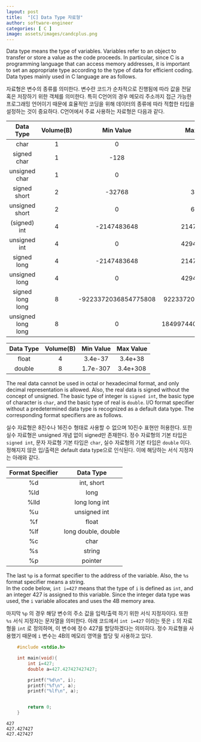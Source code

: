 ```yaml
---
layout: post
title:  "[C] Data Type 자료형"
author: software-engineer
categories: [ C ]
image: assets/images/candcplus.png
---
```


Data type means the type of variables. Variables refer to an object to transfer or store a value as the code proceeds. In particular, since C is a programming language that can access memory addresses, it is important to set an appropriate type according to the type of data for efficient coding. Data types mainly used in C language are as follows.


자료형은 변수의 종류를 의미한다. 변수란 코드가 순차적으로 진행됨에 따라 값을 전달 혹은 저장하기 위한 객체를 의미한다. 특히 C언어의 경우 메모리 주소까지 접근 가능한 프로그래밍 언어이기 때문에 효율적인 코딩을 위해 데이터의 종류에 따라 적합한 타입을 설정하는 것이 중요하다. C언어에서 주료 사용하는 자료형은 다음과 같다. 



|Data Type | Volume(B) | Min Value | Max Value |
|:---:   |:---:   | :---:   | :---:   |
|char | 1 | 0 | 127 |
|signed char | 1 | -128 | 127 |
|unsigned char | 1 | 0 | 255 |
|signed short | 2 | -32768 | 32767 |
|unsigned short |2 | 0 | 65535 |
| (signed) int | 4 | -2147483648 | 2147483647 |
|unsigned int | 4 | 0 | 4294967295 |
|signed long | 4 | -2147483648 | 2147483647 |
|unsigned long | 4 |0 | 4294967295 |
|signed long long | 8 | -9223372036854775808 | 9223372036854775808 |
|unsigned long long | 8 | 0 | 18499744073709551615 |


|Data Type | Volume(B) | Min Value | Max Value |
|:---:   |:---:   | :---:   | :---:   |
| float | 4 | 3.4e-37 | 3.4e+38 |
| double | 8 | 1.7e-307 | 3.4e+308 |



The real data cannot be used in octal or hexadecimal format, and only decimal representation is allowed. Also, the real data is signed without the concept of unsigned. The basic type of integer is `signed int`, the basic type of character is `char`, and the basic type of real is `double`. I/O format specifier without a predetermined data type is recognized as a default data type. The corresponding format specifiers are as follows.


실수 자료형은 8진수나 16진수 형태로 사용할 수 없으며 10진수 표현만 허용한다. 또한 실수 자료형은 unsigned 개념 없이 signed만 존재한다. 정수 자료형의 기본 타입은 `signed int`, 문자 자료형 기본 타입은 `char`, 실수 자료형의 기본 타입은 `double` 이다. 정해지지 않은 입/출력은 default data type으로 인식된다. 이에 해당하는 서식 지정자는 아래와 같다. 



| Format Specifier | Data Type   |
|:---:   |:---:   | 
| %d | int, short | 
| %ld | long |
| %lld | long long int |
| %u | unsigned int |
| %f | float
| %lf | long double, double|
| %c | char|
| %s | string|
| %p | pointer| 



The last `%p` is a format specifier to the address of the variable. Also, the `%s` format specifier means a string.  
In the code below, `int i=427` means that the type of `i` is defined as `int`, and an integer 427 is assigned to this variable. Since the integer data type was used, the `i` variable allocates and uses the 4B memory area.

마지막 `%p` 의 경우 해당 변수의 주소 값을 입력/출력 하기 위한 서식 지정자이다. 또한 `%s` 서식 지정자는 문자열을 의미한다. 
아래 코드에서 `int i=427` 이라는 뜻은 `i` 의 자료형을 `int` 로 정의하며, 이 변수에 정수 427를 할당하겠다는 의미히다. 정수 자료형을 사용했기 때문에 `i` 변수는 4B의 메모리 영역을 할당 및 사용하고 있다. 




```c
    #include <stdio.h>

    int main(void){
        int i=427;
        double a=427.427427427427;

        printf("%d\n", i);
        printf("%f\n", a);
        printf("%lf\n", a);


        return 0;
    }   
```


```
427
427.427427
427.427427

```
